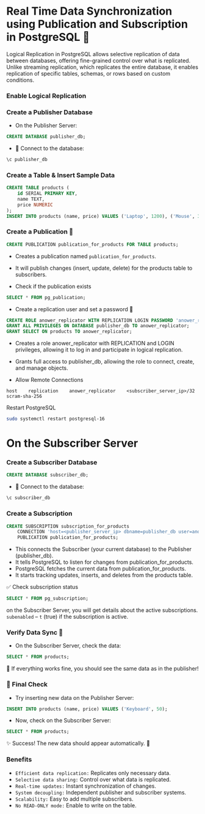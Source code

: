 # Real Time Data Synchronization using Publication and Subscription in PostgreSQL 🚀
Logical Replication in PostgreSQL allows selective replication of data between databases, offering fine-grained control over what is replicated. Unlike streaming replication, which replicates the entire database, it enables replication of specific tables, schemas, or rows based on custom conditions.

### Enable Logical Replication

### Create a Publisher Database
- On the Publisher Server:
```sql
CREATE DATABASE publisher_db;
```

- 🔌 Connect to the database:
```sql
\c publisher_db
```

### Create a Table & Insert Sample Data
```sql
CREATE TABLE products (
    id SERIAL PRIMARY KEY,
    name TEXT,
    price NUMERIC
);
INSERT INTO products (name, price) VALUES ('Laptop', 1200), ('Mouse', 30);
```


### Create a Publication 📢

```sql
CREATE PUBLICATION publication_for_products FOR TABLE products;
```
- Creates a publication named `publication_for_products`.
- It will publish changes (insert, update, delete) for the products table to subscribers.

- Check if the publication exists
```sql
SELECT * FROM pg_publication;
```

- Create a replication user and set a password 🔐
```sql
CREATE ROLE anower_replicator WITH REPLICATION LOGIN PASSWORD 'anower_replicator123';
GRANT ALL PRIVILEGES ON DATABASE publisher_db TO anower_replicator;
GRANT SELECT ON products TO anower_replicator;
```
- Creates a role anower_replicator with REPLICATION and LOGIN privileges, allowing it to log in and participate in logical replication.
- Grants full access to publisher_db, allowing the role to connect, create, and manage objects.

- Allow Remote Connections

```nginx
host    replication    anower_replicator    <subscriber_server_ip>/32    scram-sha-256
```

Restart PostgreSQL
```bash
sudo systemctl restart postgresql-16
```


# On the Subscriber Server

### Create a Subscriber Database
```sql
CREATE DATABASE subscriber_db;
```

- 🔌 Connect to the database:
```sql
\c subscriber_db
```

### Create a Subscription
```sql
CREATE SUBSCRIPTION subscription_for_products 
    CONNECTION 'host=<publisher_server_ip> dbname=publisher_db user=anower_replicator password=anower_replicator123'
    PUBLICATION publication_for_products;
```
- This connects the Subscriber (your current database) to the Publisher (publisher_db).
- It tells PostgreSQL to listen for changes from publication_for_products.
- PostgreSQL fetches the current data from publication_for_products.
- It starts tracking updates, inserts, and deletes from the products table.


✅ Check subscription status
```sql
SELECT * FROM pg_subscription;
```
on the Subscriber Server, you will get details about the active subscriptions.
`subenabled` – `t` (true) if the subscription is active.

### Verify Data Sync 🎉
- On the Subscriber Server, check the data:
```sql
SELECT * FROM products;
```

🎉 If everything works fine, you should see the same data as in the publisher!

### 🏁 Final Check

- Try inserting new data on the Publisher Server:
```sql
INSERT INTO products (name, price) VALUES ('Keyboard', 50);
```

- Now, check on the Subscriber Server:
```sql
SELECT * FROM products;
```

✨ Success! The new data should appear automatically. 🎉

### Benefits 

- `Efficient data replication:` Replicates only necessary data.
- `Selective data sharing:` Control over what data is replicated.
- `Real-time updates:` Instant synchronization of changes.
- `System decoupling:` Independent publisher and subscriber systems.
- `Scalability:` Easy to add multiple subscribers.
- `No READ-ONLY mode:` Enable to write on the table.
